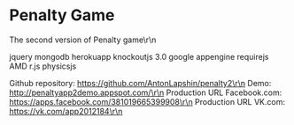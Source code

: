 # Penalty Game
The second version of Penalty game\r\n

jquery
mongodb
herokuapp
knockoutjs 3.0
google appengine
requirejs AMD
r.js
physicsjs

Github repository: https://github.com/AntonLapshin/penalty2\r\n
Demo: http://penaltyapp2demo.appspot.com/\r\n
Production URL Facebook.com: https://apps.facebook.com/381019665399908\r\n
Production URL VK.com: https://vk.com/app2012184\r\n
